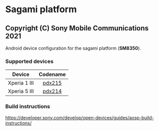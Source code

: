 Sagami platform
============
Copyright (C) Sony Mobile Communications 2021
---------------------------------------------

Android device configuration for the sagami platform (**SM8350**).

### Supported devices

| Device | Codename |
|-|:-:|
| Xperia 1 III | [pdx215](https://github.com/sonyxperiadev/device-sony-pdx215) |
| Xperia 5 III | [pdx214](https://github.com/sonyxperiadev/device-sony-pdx214) |

### Build instructions

https://developer.sony.com/develop/open-devices/guides/aosp-build-instructions/
